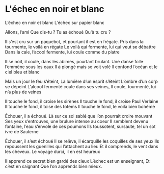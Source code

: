 # L'échec en noir et blanc

L’échec en noir et blanc
L'échec sur papier blanc

Allons, l’ami
Que dis-tu ?
Tu as échoué
Qu'à tu cru ?

Il s’est cru sur un paquebot, et pourtant il est en frégate.
Pris dans la tourmente, le voilà en régate
Le voilà qui formente, lui qui veut se débattre
Dans la cale, l’acool fermente, lui coule comme du platre

Il se noit, il coule, dans les abimes, pourtant brulant.
Une danse folle l’emmène sous les eaux
Il à plongé mais se voit volé
Il confond l’océan et le ciel bleu et blanc

Mais un jour le feu s’éteint,
La lumière d’un esprit s’éteint
L’ombre d’un corp se dépeint
L’alcool fermenté coule dans ses veines,
Il coule, tourmenté, lui n’a plus de veines

Il touche le fond, il croise les sirènes
Il touche le fond, il croise Paul Verlaine
Il touche le fond, il toise des totems
Il touche le fond, le voilà bien bohême

Échouer, il a échoué.
Là sur ce sol sablé que l’on pourrait croire mouvant
Ses yeux s’entrouves, une brulure intense au coeur
Il semblent devenu fontaine, l’eau s’envole de ces poumons
Ils toussotent, sursaute,  tel un sot ivre de Sauterne

Échouer, il s’est échoué
Il se relève, il écarquille les coquilles de ses yeux
Ils repoussent les guenilles qui l’attachent au lieu
Et il comprends, le vent dans les cheveux.
Le voyage durci, il en est heureux

Il apprend ce secret bien gardé des cieux
L’échec est un enseignant,
Et c’est en saignant
Que l’on apprends bien mieux.